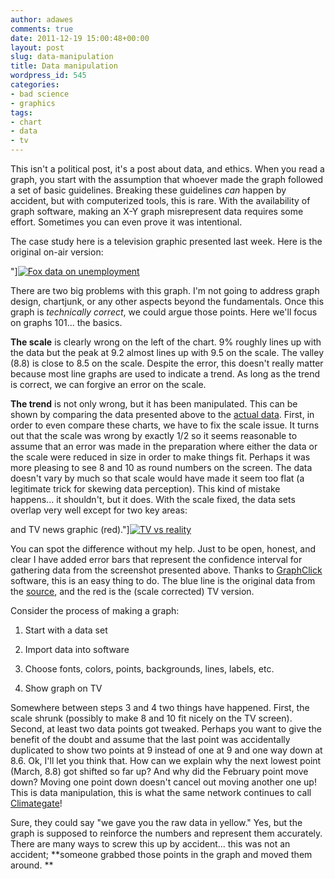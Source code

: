 ```yaml
---
author: adawes
comments: true
date: 2011-12-19 15:00:48+00:00
layout: post
slug: data-manipulation
title: Data manipulation
wordpress_id: 545
categories:
- bad science
- graphics
tags:
- chart
- data
- tv
---
```


This isn't a political post, it's a post about data, and ethics. When you read a graph, you start with the assumption that whoever made the graph followed a set of basic guidelines. Breaking these guidelines _can_ happen by accident, but with computerized tools, this is rare. With the availability of graph software, making an X-Y graph misrepresent data requires some effort. Sometimes you can even prove it was intentional.

The case study here is a television graphic presented last week. Here is the original on-air version:

<span class="caption">"][![Fox data on unemployment](http://dawes.files.wordpress.com/2011/12/foxnews.jpg)](http://dawes.files.wordpress.com/2011/12/foxnews.jpg)</span>

There are two big problems with this graph. I'm not going to address graph design, chartjunk, or any other aspects beyond the fundamentals. Once this graph is _technically correct_, we could argue those points. Here we'll focus on graphs 101... the basics.

**The scale** is clearly wrong on the left of the chart. 9% roughly lines up with the data but the peak at 9.2 almost lines up with 9.5 on the scale. The valley (8.8) is close to 8.5 on the scale. Despite the error, this doesn't really matter because most line graphs are used to indicate a trend. As long as the trend is correct, we can forgive an error on the scale.

**The trend** is not only wrong, but it has been manipulated. This can be shown by comparing the data presented above to the [actual data](http://data.bls.gov/timeseries/lns14000000). First, in order to even compare these charts, we have to fix the scale issue. It turns out that the scale was wrong by exactly 1/2 so it seems reasonable to assume that an error was made in the preparation where either the data or the scale were reduced in size in order to make things fit. Perhaps it was more pleasing to see 8 and 10 as round numbers on the screen. The data doesn't vary by much so that scale would have made it seem too flat (a legitimate trick for skewing data perception). This kind of mistake happens... it shouldn't, but it does. With the scale fixed, the data sets overlap very well except for two key areas:

<span class="caption"> and TV news graphic (red)."][![TV vs reality](http://dawes.files.wordpress.com/2011/12/fox-vs-reality.png)](http://dawes.files.wordpress.com/2011/12/fox-vs-reality.png)</span>

You can spot the difference without my help. Just to be open, honest, and clear I have added error bars that represent the confidence interval for gathering data from the screenshot presented above. Thanks to [GraphClick](http://www.arizona-software.ch/graphclick/) software, this is an easy thing to do. The blue line is the original data from the [source](http://data.bls.gov/timeseries/lns14000000), and the red is the (scale corrected) TV version.

Consider the process of making a graph:



	
  1. Start with a data set

	
  2. Import data into software

	
  3. Choose fonts, colors, points, backgrounds, lines, labels, etc.

	
  4. Show graph on TV


Somewhere between steps 3 and 4 two things have happened. First, the scale shrunk (possibly to make 8 and 10 fit nicely on the TV screen). Second, at least two data points got tweaked. Perhaps you want to give the benefit of the doubt and assume that the last point was accidentally duplicated to show two points at 9 instead of one at 9 and one way down at 8.6. Ok, I'll let you think that. How can we explain why the next lowest point (March, 8.8) got shifted so far up? And why did the February point move down? Moving one point down doesn't cancel out moving another one up! This is data manipulation, this is what the same network continues to call [Climategate](http://www.foxnews.com/scitech/2011/12/16/complicit-in-climategate-doe-under-fire/)!

Sure, they could say "we gave you the raw data in yellow." Yes, but the graph is supposed to reinforce the numbers and represent them accurately. There are many ways to screw this up by accident... this was not an accident; **someone grabbed those points in the graph and moved them around. **
